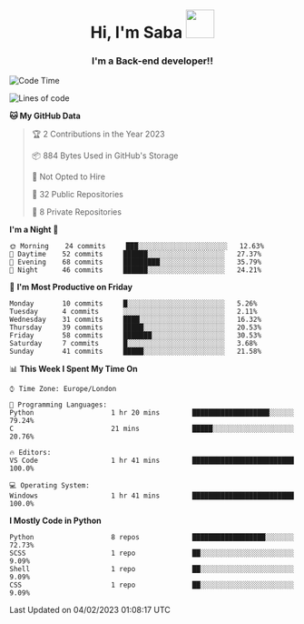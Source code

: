 <h1 align="center">Hi, I'm Saba <img src="https://media.giphy.com/media/EdB2g3VFDoKs57oe1w/giphy.gif" width="50"></h1>
<h3 align="center">I'm a Back-end developer!!</h3>

<!--START_SECTION:waka-->
![Code Time](http://img.shields.io/badge/Code%20Time-492%20hrs%2036%20mins-blue)

![Lines of code](https://img.shields.io/badge/From%20Hello%20World%20I%27ve%20Written-9%20Thousand%20lines%20of%20code-blue)

**🐱 My GitHub Data** 

> 🏆 2 Contributions in the Year 2023
 > 
> 📦 884 Bytes Used in GitHub's Storage 
 > 
> 🚫 Not Opted to Hire
 > 
> 📜 32 Public Repositories 
 > 
> 🔑 8 Private Repositories  
 > 
**I'm a Night 🦉** 

```text
🌞 Morning    24 commits     ███░░░░░░░░░░░░░░░░░░░░░░   12.63% 
🌆 Daytime    52 commits     ██████░░░░░░░░░░░░░░░░░░░   27.37% 
🌃 Evening    68 commits     █████████░░░░░░░░░░░░░░░░   35.79% 
🌙 Night      46 commits     ██████░░░░░░░░░░░░░░░░░░░   24.21%

```
📅 **I'm Most Productive on Friday** 

```text
Monday       10 commits     █░░░░░░░░░░░░░░░░░░░░░░░░   5.26% 
Tuesday      4 commits      ░░░░░░░░░░░░░░░░░░░░░░░░░   2.11% 
Wednesday    31 commits     ████░░░░░░░░░░░░░░░░░░░░░   16.32% 
Thursday     39 commits     █████░░░░░░░░░░░░░░░░░░░░   20.53% 
Friday       58 commits     ███████░░░░░░░░░░░░░░░░░░   30.53% 
Saturday     7 commits      █░░░░░░░░░░░░░░░░░░░░░░░░   3.68% 
Sunday       41 commits     █████░░░░░░░░░░░░░░░░░░░░   21.58%

```


📊 **This Week I Spent My Time On** 

```text
⌚︎ Time Zone: Europe/London

💬 Programming Languages: 
Python                   1 hr 20 mins        ███████████████████░░░░░░   79.24% 
C                        21 mins             █████░░░░░░░░░░░░░░░░░░░░   20.76%

🔥 Editors: 
VS Code                  1 hr 41 mins        █████████████████████████   100.0%

💻 Operating System: 
Windows                  1 hr 41 mins        █████████████████████████   100.0%

```

**I Mostly Code in Python** 

```text
Python                   8 repos             ██████████████████░░░░░░░   72.73% 
SCSS                     1 repo              ██░░░░░░░░░░░░░░░░░░░░░░░   9.09% 
Shell                    1 repo              ██░░░░░░░░░░░░░░░░░░░░░░░   9.09% 
CSS                      1 repo              ██░░░░░░░░░░░░░░░░░░░░░░░   9.09%

```



 Last Updated on 04/02/2023 01:08:17 UTC
<!--END_SECTION:waka-->

